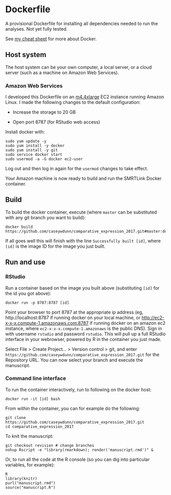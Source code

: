 # Dockerfile

A provisional Dockerfile for installing all dependencies needed to run the 
analyses. Not yet fully tested.

See [my cheat sheet](https://gist.github.com/caseywdunn/34aac3d1993f9b3340496e9294239d3d) for more about Docker.

## Host system

The host system can be your own computer, a local server, or a cloud server (such as a machine on Amazon Web Services).

### Amazon Web Services

I developed this Dockerfile on an [m4.4xlarge](https://aws.amazon.com/ec2/instance-types/) EC2 instance running Amazon Linux. I made the following changes to the default configuration:

- Increase the storage to 20 GB

- Open port 8787 (for RStudio web access)

Install docker with:

    sudo yum update -y
    sudo yum install -y docker
    sudo yum install -y git
    sudo service docker start
    sudo usermod -a -G docker ec2-user

Log out and then log in again for the `usermod` changes to take effect.

Your Amazon machine is now ready to build and run the SMRTLink Docker container.

## Build

To build the docker container, execute (where `master` can be substituted with any git branch you want to build):

    docker build https://github.com/caseywdunn/comparative_expression_2017.git#master:docker

If all goes well this will finish with the line `Successfully built [id]`, where `[id]` is the image ID for the image you just built. 

## Run and use

### RStudio

Run a container based on the image you built above (substituting `[id]` for the id you got above):

    docker run -p 8787:8787 [id]

Point your browser to port 8787 at the appropriate ip address (eg, http://localhost:8787 if running docker on your local machine, or http://ec2-x-x-x.compute-1.amazonaws.com:8787 if running docker on an amazon ec2 instance, where `ec2-x-x-x.compute-1.amazonaws` is the public DNS). Sign in with username `rstudio` and password `rstudio`. This will pull up a full RStudio interface in your webrowser, powered by R in the container you just made.

Select File > Create Project... > Version control > git, and enter `https://github.com/caseywdunn/comparative_expression_2017.git` for the Repository URL. You can now select your branch and execute the manuscript.

### Command line interface

To run the container interactively, run to following on the docker host:

    docker run -it [id] bash

From within the container, you can for example do the following:

    git clone https://github.com/caseywdunn/comparative_expression_2017.git
    cd comparative_expression_2017

To knit the manuscript:

    git checkout revision # change branches
    nohup Rscript -e "library(rmarkdown); render('manuscript.rmd')" &

Or, to run all the code at the R console (so you can dig into particular variables, for example):

    R
    library(knitr)
    purl("manuscript.rmd")
    source("manuscript.R")
